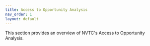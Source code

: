```yaml
---
title: Access to Opportunity Analysis
nav_order: 1
layout: default
---
```

This section provides an overview of NVTC's Access to Opportunity Analysis.
